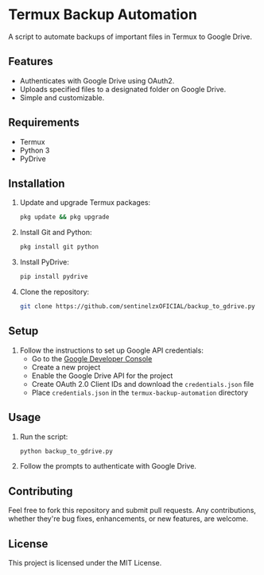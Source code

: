 # Termux Backup Automation

A script to automate backups of important files in Termux to Google Drive.

## Features

- Authenticates with Google Drive using OAuth2.
- Uploads specified files to a designated folder on Google Drive.
- Simple and customizable.

## Requirements

- Termux
- Python 3
- PyDrive

## Installation

1. Update and upgrade Termux packages:
    ```bash
    pkg update && pkg upgrade
    ```
2. Install Git and Python:
    ```bash
    pkg install git python
    ```
3. Install PyDrive:
    ```bash
    pip install pydrive
    ```
4. Clone the repository:
    ```bash
    git clone https://github.com/sentinelzxOFICIAL/backup_to_gdrive.py
    ```

## Setup

1. Follow the instructions to set up Google API credentials:
   - Go to the [Google Developer Console](https://console.developers.google.com/)
   - Create a new project
   - Enable the Google Drive API for the project
   - Create OAuth 2.0 Client IDs and download the `credentials.json` file
   - Place `credentials.json` in the `termux-backup-automation` directory

## Usage

1. Run the script:
    ```bash
    python backup_to_gdrive.py
    ```
2. Follow the prompts to authenticate with Google Drive.

## Contributing

Feel free to fork this repository and submit pull requests. Any contributions, whether they're bug fixes, enhancements, or new features, are welcome.

## License

This project is licensed under the MIT License.
